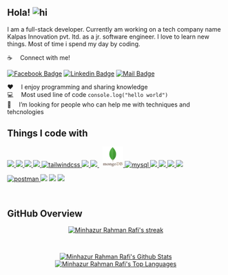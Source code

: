 ## Hola! <img src="https://user-images.githubusercontent.com/1303154/88677602-1635ba80-d120-11ea-84d8-d263ba5fc3c0.gif" width="28px" alt="hi">

I am a full-stack developer. Currently am working on a tech company name Kalpas Innovation pvt. ltd. as a jr. software engineer. I love to learn new things. Most of time i spend my day by coding.

:coffee: &emsp;Connect with me!

[![Facebook Badge](https://img.shields.io/badge/Facebook-1877F2?style=for-the-badge&logo=facebook&logoColor=white)](https://www.facebook.com/rafi.rahman.184) [![Linkedin Badge](https://img.shields.io/badge/LinkedIn-0077B5?style=for-the-badge&logo=linkedin&logoColor=white)](https://www.linkedin.com/in/minhazur-rahman-rafi-7b3381159/) [![Mail Badge](https://img.shields.io/badge/Gmail-D14836?style=for-the-badge&logo=gmail&logoColor=white)](mailto:rafi.rahman03@gmail.com)

:hearts: &emsp;I enjoy programming and sharing knowledge <br/>
:computer: &emsp;Most used line of code `console.log("hello world")` <br/>
🤔 &emsp;I’m looking for people who can help me with techniques and tehcnologies<br/>

## Things I code with

<p align="left"> 
    <a href="https://reactjs.org/" target="_blank"> <img src="https://img.icons8.com/color/48/000000/react-native.png"/> </a>
    <a href="https://developer.mozilla.org/en-US/docs/Web/JavaScript" target="_blank"> <img src="https://img.icons8.com/color/48/000000/javascript.png"/> </a> 
    <a href="https://www.typescriptlang.org/" target="_blank"> <img src="https://img.icons8.com/color/48/000000/typescript.png"/> </a> 
    <a href="https://material-ui.com/" target="_blank"> <img src="https://img.icons8.com/color/48/000000/material-ui.png"/> </a> 
    <a href="https://tailwindcss.com/" target="_blank"> <img src="https://img.icons8.com/color/48/000000/tailwindcss.png" alt="tailwindcss"/> </a> 
    <a href="https://www.python.org" target="_blank"> <img src="https://img.icons8.com/color/48/000000/python.png"/> </a> 
    <a style="padding-right:8px;" href="https://nodejs.org" target="_blank"> <img src="https://img.icons8.com/color/48/000000/nodejs.png"/> </a> 
    <a href="https://www.mongodb.com/" target="_blank"> <img src="https://raw.githubusercontent.com/devicons/devicon/master/icons/mongodb/mongodb-original-wordmark.svg" alt="mongodb" width="48" height="48"/> </a> 
    <a href="https://www.mysql.com/" target="_blank"> <img src="https://img.icons8.com/color/48/000000/mysql.png" alt="mysql"/> </a> 
    <a href="https://firebase.google.com/" target="_blank"> <img src="https://img.icons8.com/color/48/000000/firebase.png"/> </a> 
    <a href="https://redux.js.org" target="_blank"> <img src="https://img.icons8.com/color/48/000000/redux.png"/> </a>
    <a href="https://graphql.org/" target="_blank"> <img src="https://img.icons8.com/color/48/000000/graphql.png"/> </a>
    <a href="https://www.apollographql.com/docs/react/" target="_blank"> <img src="https://img.icons8.com/color/48/000000/apollo.png"/> </a>
</p>
<p align="left"> 
     <a href="https://postman.com" target="_blank"> <img src="https://www.vectorlogo.zone/logos/getpostman/getpostman-icon.svg" alt="postman" width="45" height="45"/> </a>   
    <a href="https://code.visualstudio.com/" target="_blank"> <img src="https://img.icons8.com/fluency/48/000000/visual-studio-code-2019.png"/></a> 
    <a href="https://code.visualstudio.com/" target="_blank"> <img src="https://img.icons8.com/?size=48&id=32sNCVhNAx9Y&format=png&color=000000"/></a> 
    <a href="https://git-scm.com/" target="_blank"> <img src="https://img.icons8.com/color/48/000000/git.png"/> </a> 
</p>
<br/>

## GitHub Overview
<p align="center">
    <a href="https://github.com/rahmanrafi32/github-readme-streak-stats">
        <img title="🔥 Get streak stats for your profile at git.io/streak-stats" alt="Minhazur Rahman Rafi's streak" src="https://github-readme-streak-stats.herokuapp.com/?user=rahmanrafi32&theme=black-ice&hide_border=true&stroke=0000&background=060A0CD0"/>
    </a>
</p>
  <br/>
  <p align="center">
    <a href="https://github.com/rahmanrafi32/github-readme-stats"><img alt="Minhazur Rahman Rafi's Github Stats" src="https://github-readme-stats.vercel.app/api?username=rahmanrafi32&show_icons=true&count_private=true&theme=react&hide_border=true&bg_color=0D1117" /></a>
    <br/>
  <a href="https://github.com/rahmanrafi32/github-readme-stats"><img alt="Minhazur Rahman Rafi's Top Languages" src="https://github-readme-stats.vercel.app/api/top-langs/?username=rahmanrafi32&langs_count=8&count_private=true&layout=compact&theme=react&hide_border=true&bg_color=0D1117" /></a></p>
  <br/>
<br/>
<br/>

